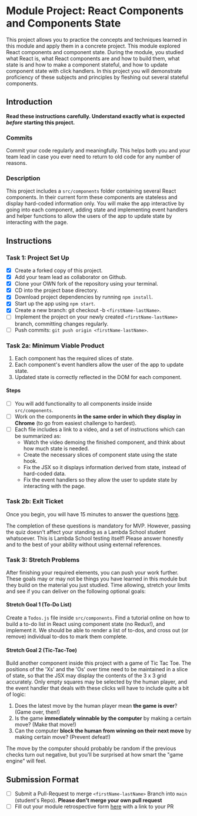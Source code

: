 # Module Project: React Components and Components State

This project allows you to practice the concepts and techniques learned in this
module and apply them in a concrete project. This module explored React
components and component state. During the module, you studied what React is,
what React components are and how to build them, what state is and how to make a
component stateful, and how to update component state with click handlers. In
this project you will demonstrate proficiency of these subjects and principles
by fleshing out several stateful components.

## Introduction

**Read these instructions carefully. Understand exactly what is expected
_before_ starting this project.**

### Commits

Commit your code regularly and meaningfully. This helps both you and your team
lead in case you ever need to return to old code for any number of reasons.

### Description

This project includes a `src/components` folder containing several React
components. In their current form these components are stateless and display
hard-coded information only. You will make the app interactive by going into
each component, adding state and implementing event handlers and helper
functions to allow the users of the app to update state by interacting with the
page.

## Instructions

### Task 1: Project Set Up

- [x] Create a forked copy of this project.
- [x] Add your team lead as collaborator on Github.
- [x] Clone your OWN fork of the repository using your terminal.
- [x] CD into the project base directory.
- [x] Download project dependencies by running `npm install`.
- [x] Start up the app using `npm start`.
- [x] Create a new branch: git checkout -b `<firstName-lastName>`.
- [ ] Implement the project on your newly created `<firstName-lastName>` branch,
      committing changes regularly.
- [ ] Push commits: `git push origin <firstName-lastName>`.

### Task 2a: Minimum Viable Product

1. Each component has the required slices of state.
2. Each component's event handlers allow the user of the app to update state.
3. Updated state is correctly reflected in the DOM for each component.

#### Steps

- [ ] You will add functionality to all components inside inside
      `src/components`.
- [ ] Work on the components **in the same order in which they display in
      Chrome** (to go from easiest challenge to hardest).
- [ ] Each file includes a link to a video, and a set of instructions which can
      be summarized as:
  - Watch the video demoing the finished component, and think about how much
    state is needed.
  - Create the necessary slices of component state using the state hook.
  - Fix the JSX so it displays information derived from state, instead of
    hard-coded data.
  - Fix the event handlers so they allow the user to update state by interacting
    with the page.

### Task 2b: Exit Ticket

Once you begin, you will have 15 minutes to answer the questions
[here](https://app.codesignal.com/public-test/R4yNg7CrXix4qryxQ/wrFc7AbwWfnACu).

The completion of these questions is mandatory for MVP. However, passing the
quiz doesn't affect your standing as a Lambda School student whatsoever. This is
Lambda School testing itself! Please answer honestly and to the best of your
ability without using external references.

### Task 3: Stretch Problems

After finishing your required elements, you can push your work further. These
goals may or may not be things you have learned in this module but they build on
the material you just studied. Time allowing, stretch your limits and see if you
can deliver on the following optional goals:

#### Stretch Goal 1 (To-Do List)

Create a `Todos.js` file inside `src/components`. Find a tutorial online on how
to build a to-do list in React using component state (no Redux!), and implement
it. We should be able to render a list of to-dos, and cross out (or remove)
individual to-dos to mark them complete.

#### Stretch Goal 2 (Tic-Tac-Toe)

Build another component inside this project with a game of Tic Tac Toe. The
positions of the 'Xs' and the 'Os' over time need to be maintained in a slice of
state, so that the JSX may display the contents of the 3 x 3 grid accurately.
Only empty squares may be selected by the human player, and the event handler
that deals with these clicks will have to include quite a bit of logic:

1. Does the latest move by the human player mean **the game is over**? (Game
   over, then!)
2. Is the game **immediately winnable by the computer** by making a certain
   move? (Make that move!)
3. Can the computer **block the human from winning on their next move** by
   making certain move? (Prevent defeat!)

The move by the computer should probably be random if the previous checks turn
out negative, but you'll be surprised at how smart the "game engine" will feel.

## Submission Format

- [ ] Submit a Pull-Request to merge `<firstName-lastName>` Branch into `main`
      (student's Repo). **Please don't merge your own pull request**
- [ ] Fill out your module retrospective form
      [here](https://forms.lambdaschool.com/module-retrospective) with a link to
      your PR
